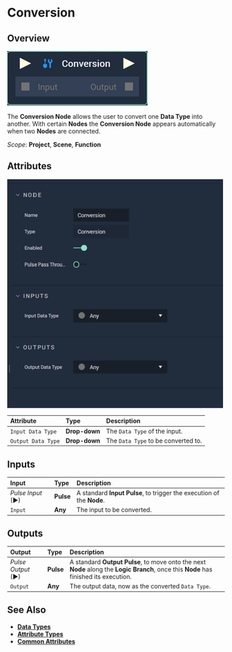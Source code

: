 # Conversion

## Overview

![The Conversion Node.](../../.gitbook/assets/node-conversion2.png)

The **Conversion Node** allows the user to convert one **Data Type** into another. With certain **Nodes** the **Conversion Node** appears automatically when two **Nodes** are connected.

*Scope*: **Project**, **Scene**, **Function**

## Attributes

![The Conversion Node Attributes.](../../.gitbook/assets/node-conversion2-attr.png)

| Attribute | Type | Description |
| :--- | :--- | :--- |
| `Input Data Type` | **Drop-down** | The `Data Type` of the input. |
| `Output Data Type` | **Drop-down** | The `Data Type` to be converted to. |

## Inputs

| Input | Type | Description |
| :--- | :--- | :--- |
| _Pulse Input_ \(►\) | **Pulse** | A standard **Input Pulse**, to trigger the execution of the **Node**. |
| `Input` | **Any** | The input to be converted. |

## Outputs

| Output | Type | Description |
| :--- | :--- | :--- |
| _Pulse Output_ \(►\) | **Pulse** | A standard **Output Pulse**, to move onto the next **Node** along the **Logic Branch**, once this **Node** has finished its execution. |
| `Output` | **Any** | The output data, now as the converted `Data Type`. |

## See Also

* [**Data Types**](../../objects-and-types/data-types/README.md)
* [**Attribute Types**](../../objects-and-types/attributes/attribute-types/README.md)
* [**Common Attributes**](../../objects-and-types/attributes/common-attributes/README.md)

